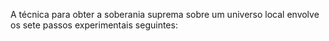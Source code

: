 ﻿A técnica para obter a soberania suprema sobre um universo local envolve os sete passos experimentais seguintes: